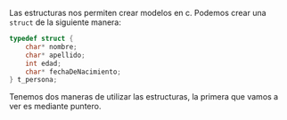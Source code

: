 Las estructuras nos permiten crear modelos en c.
Podemos crear una `struct` de la siguiente manera:

```c
typedef struct {
    char* nombre;
    char* apellido;
    int edad;
    char* fechaDeNacimiento;
} t_persona;
```
Tenemos dos maneras de utilizar las estructuras, la primera que vamos a ver es mediante puntero.
